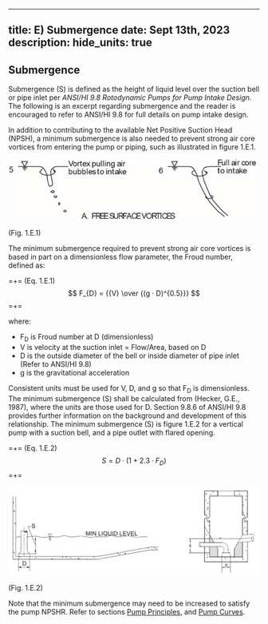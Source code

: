 -----
title: E) Submergence
date:  Sept 13th, 2023
description: 
hide_units: true
-----

## Submergence

Submergence (S) is defined as the height of liquid level over the suction bell or pipe inlet per *ANSI/HI 9.8 Rotodynamic Pumps for Pump Intake Design*. The following is an excerpt regarding submergence and the reader is encouraged to refer to ANSI/HI 9.8 for full details on pump intake design. 

In addition to contributing to the available Net Positive Suction Head (NPSH), a minimum submergence is also needed to prevent strong air core vortices from entering the pump or piping, such as illustrated in figure 1.E.1. 

![](./images/submergence1.png "")
<div class="figure-label">(Fig. 1.E.1)</div>

The minimum submergence required to prevent strong air core vortices is based in part on a dimensionless flow parameter, the Froud number, defined as:

=+=
<span class= equation-label >(Eq. 1.E.1)</span>
$$ F_{D} = {{V} \over {(g · D)^{0.5}}} $$
=+=

where: 

- F<sub>D</sub> is Froud number at D (dimensionless)
- V is velocity at the suction inlet = Flow/Area, based on D
- D is the outside diameter of the bell or inside diameter of pipe inlet (Refer to ANSI/HI 9.8)
- g is the gravitational acceleration

Consistent units must be used for V, D, and g so that F<sub>D</sub> is dimensionless. The minimum submergence (S) shall be calculated from (Hecker, G.E., 1987), where the units are those used for D. Section 9.8.6 of ANSI/HI 9.8 provides further information on the background and development of this relationship. The minimum submergence (S) is figure 1.E.2 for a vertical pump with a suction bell, and a pipe outlet with flared opening.

=+=
<span class= equation-label >(Eq. 1.E.2)</span>
$$ S = D · (1 + 2.3·F_{D}) $$
=+=

![](./images/submergence_combined.png "")
<div class="figure-label">(Fig. 1.E.2)</div> 

Note that the minimum submergence may need to be increased to satisfy the pump NPSHR. Refer to sections <a href="/pump-fundamentals/pump-principles.html">Pump Principles</a>, and <a href="/pump-fundamentals/pump-curves.html">Pump Curves</a>.